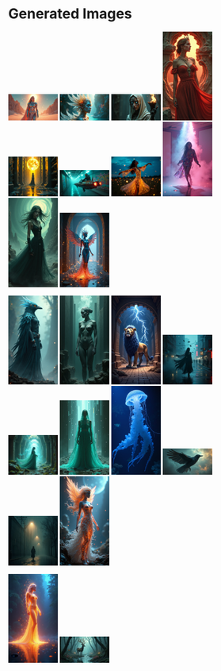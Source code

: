 # Generated Images



<img src="2025_06_30_01.png" width="100"/> <img src="2025_06_30_02.png" width="100"/> <img src="2025_06_30_03.png" width="100"/> <img src="2025_06_30_04.png" width="100"/> <img src="2025_06_30_05.png" width="100"/> <img src="2025_06_30_06.png" width="100"/> <img src="2025_06_30_07.png" width="100"/> <img src="2025_06_30_08.png" width="100"/> <img src="2025_06_30_09.png" width="100"/> <img src="2025_06_30_10.png" width="100"/>

<img src="2025_06_30_11.png" width="100"/> <img src="2025_06_30_12.png" width="100"/> <img src="2025_06_30_13.png" width="100"/> <img src="2025_06_30_14.png" width="100"/> <img src="2025_06_30_15.png" width="100"/> <img src="2025_06_30_16.png" width="100"/> <img src="2025_06_30_17.png" width="100"/> <img src="2025_06_30_18.png" width="100"/> <img src="2025_06_30_19.png" width="100"/> <img src="2025_06_30_20.png" width="100"/>

<img src="2025_06_30_21.png" width="100"/> <img src="2025_06_30_22.png" width="100"/>